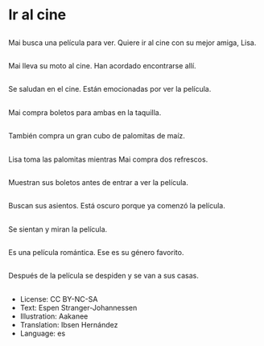 # Ir al cine

##
Mai busca una película para ver. Quiere ir al cine con su mejor amiga, Lisa.

##
Mai lleva su moto al cine. Han acordado encontrarse allí.

##
Se saludan en el cine. Están emocionadas por ver la película.

##
Mai compra boletos para ambas en la taquilla.

##
También compra un gran cubo de palomitas de maíz.

##
Lisa toma las palomitas mientras Mai compra dos refrescos.

##
Muestran sus boletos antes de entrar a ver la película.

##
Buscan sus asientos. Está oscuro porque ya comenzó la película.

##
Se sientan y miran la película.

##
Es una película romántica. Ese es su género favorito.

##
Después de la película se despiden y se van a sus casas.

##
* License: CC BY-NC-SA
* Text: Espen Stranger-Johannessen
* Illustration: Aakanee
* Translation: Ibsen Hernández
* Language: es
